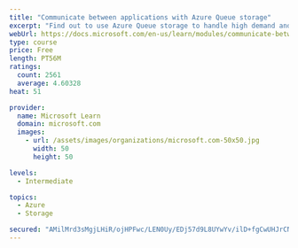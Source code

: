 ```yaml
---
title: "Communicate between applications with Azure Queue storage"
excerpt: "Find out to use Azure Queue storage to handle high demand and improve resilience in your distributed applications."
webUrl: https://docs.microsoft.com/en-us/learn/modules/communicate-between-apps-with-azure-queue-storage/
type: course
price: Free
length: PT56M
ratings:
  count: 2561
  average: 4.60328
heat: 51

provider:
  name: Microsoft Learn
  domain: microsoft.com
  images:
    - url: /assets/images/organizations/microsoft.com-50x50.jpg
      width: 50
      height: 50

levels:
  - Intermediate

topics:
  - Azure
  - Storage

secured: "AMilMrd3sMgjLHiR/ojHPFwc/LEN0Uy/EDj57d9L8UYwYv/ilD+fgCwUHJrCNdazJx4pUPNH8BO5yf8j/EQeBMcGhKnEspT4JOKUQK+VLpztfVvzWvJY4OFSydTHNNvwICwthWyhAaVpK0GuE0g3ifpeCCxLNB7jqW79qSSwy7CcooFenUIzso3Dbnx6UO7hxmJpRcUJJvwOgxE2HxRQQh2ul5SxvPeS68UY/9WVKPpcnIfPnS2cXySSm5/1yzECBjlv/zrB0qORw1oPr5LtKzLGcirnD+I3KL7gm42CWCqDgk/w6NWxp/7xvzeohwaSYE92PElrHb3vYzir5DjUsuWlLrW3nB69GQPVTov3iOxS2UvVdsnaODWUy7MzvzJhpuSF5P8lXSiiQs+HhVJ5VEiNpXlZplkioEWWU2bHpZQ=;dSXc2euv0oK1IjKsCI/3aQ=="
---
```


